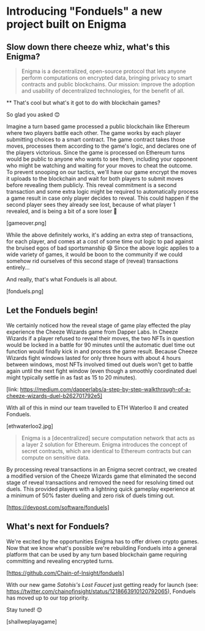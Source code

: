 # Introducing "Fonduels" a new project built on Enigma

## Slow down there cheeze whiz, what's this Enigma?

> Enigma is a decentralized, open-source protocol that lets anyone perform computations on encrypted data, bringing privacy to smart contracts and public blockchains. Our mission: improve the adoption and usability of decentralized technologies, for the benefit of all.

** That's cool but what's it got to do with blockchain games?

So glad you asked 😊

Imagine a turn based game processed a public blockchain like Ethereum where two players battle each other. The game works by each player submitting choices to a smart contract. The game contract takes those moves, processes them according to the game's logic, and declares one of the players victorious. Since the game is processed on Ethereum turns would be public to anyone who wants to see them, including your opponent who might be watching and waiting for your moves to cheat the outcome. To prevent snooping on our tactics, we'll have our game encrypt the moves it uploads to the blockchain and wait for both players to submit moves before revealing them publicly. This reveal commitment is a second transaction and some extra logic might be required to automatically process a game result in case only player decides to reveal. This could happen if the second player sees they already see lost, because of what player 1 revealed, and is being a bit of a sore loser 🥊 

[gameover.png]

While the above definitely works, it's adding an extra step of transactions, for each player, and comes at a cost of some time out logic to pad against the bruised egos of bad sportsmanship 😄 Since the above logic applies to a wide variety of games, it would be boon to the community if we could somehow rid ourselves of this second stage of (reveal) transactions entirely...

And really, that's what Fonduels is all about.

[fonduels.png]

## Let the Fonduels begin!

We certainly noticed how the reveal stage of game play effected the play experience the Cheeze Wizards game from Dapper Labs. In Cheeze Wizards if a player refused to reveal their moves, the two NFTs in question would be locked in a battle for 90 minutes until the automatic duel time out function would finally kick in and process the game result. Because Cheeze Wizards fight windows lasted for only three hours with about 4 hours between windows, most NFTs involved timed out duels won't get to battle again until the next fight window (even though a smoothly coordinated duel might typically settle in as fast as 15 to 20 minutes).

[link: https://medium.com/dapperlabs/a-step-by-step-walkthrough-of-a-cheeze-wizards-duel-b262701792e5]

With all of this in mind our team travelled to ETH Waterloo II and created Fonduels. 

[ethwaterloo2.jpg]

> Enigma is a [decentralized] secure computation network that acts as a layer 2 solution for Ethereum. Enigma introduces the concept of secret contracts, which are identical to Ethereum contracts but can compute on sensitive data.

By processing reveal transactions in an Enigma secret contract, we created a modified version of the Cheeze Wizards game that eliminated the second stage of reveal transactions and removed the need for resolving timed out duels. This provided players with a lightning quick gameplay experience at a minimum of 50% faster dueling and zero risk of duels timing out.

[https://devpost.com/software/fonduels]

## What's next for Fonduels?

We're excited by the opportunities Enigma has to offer driven crypto games. Now that we know what's possible we're rebuilding Fonduels into a general platform that can be used by any turn based blockchain game requiring committing and revealing encrypted turns.

[https://github.com/Chain-of-Insight/fonduels]

With our new game *Satohis's Lost Faucet* just getting ready for launch (see: https://twitter.com/chainofinsight/status/1218663910120792065), Fonduels has moved up to our top priority. 

Stay tuned! 😊

[shallweplayagame]





